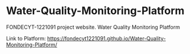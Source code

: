# Water-Quality-Monitoring-Platform
FONDECYT-1221091 project website. Water Quality Monitoring Platform

Link to Platform:
https://fondecyt1221091.github.io/Water-Quality-Monitoring-Platform/
